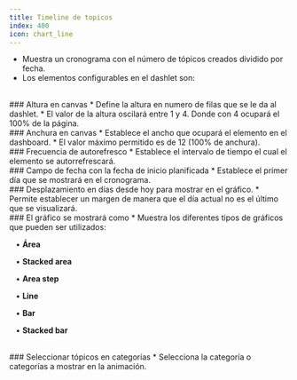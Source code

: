 ```yaml
---
title: Timeline de topicos
index: 400
icon: chart_line
---
```

* Muestra un cronograma con el número de tópicos creados dividido por fecha.
* Los elementos configurables en el dashlet son:

<br />
### Altura en canvas
* Define la altura en numero de filas que se le da al dashlet.
* El valor de la altura oscilará entre 1 y 4. Donde con 4 ocupará el 100% de la página.

<br />
### Anchura en canvas
* Establece el ancho que ocupará el elemento en el dashboard.
* El valor máximo permitido es de 12 (100% de anchura).

<br/>
### Frecuencia de autorefresco
* Establece el intervalo de tiempo el cual el elemento se autorrefrescará.

<br />
###  Campo de fecha con la fecha de inicio planificada
* Establece el primer día que se mostrará en el cronograma.

<br />
### Desplazamiento en días desde hoy para mostrar en el gráfico.
* Permite establecer un margen de manera que el día actual no es el último que se visualizará.

<br />
### El gráfico se mostrará como
* Muestra los diferentes tipos de gráficos que pueden ser utilizados: <br />

&nbsp; &nbsp;• **Área** <br />

&nbsp; &nbsp;• **Stacked area** <br />

&nbsp; &nbsp;• **Area step** <br />

&nbsp; &nbsp;• **Line** <br />

&nbsp; &nbsp;• **Bar** <br />

&nbsp; &nbsp;• **Stacked bar** 

<br />
### Seleccionar tópicos en categorías
* Selecciona la categoría o categorías a mostrar en la animación.